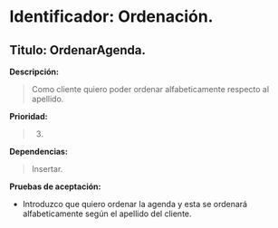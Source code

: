 Identificador: Ordenación.
======================
Titulo: OrdenarAgenda.
----------------------

**Descripción:**
>Como cliente quiero poder ordenar alfabeticamente respecto al apellido.

**Prioridad:**
>3.

**Dependencias:**
>Insertar.

**Pruebas de aceptación:**
+ Introduzco que quiero ordenar la agenda y esta se ordenará alfabeticamente según el apellido del cliente.
